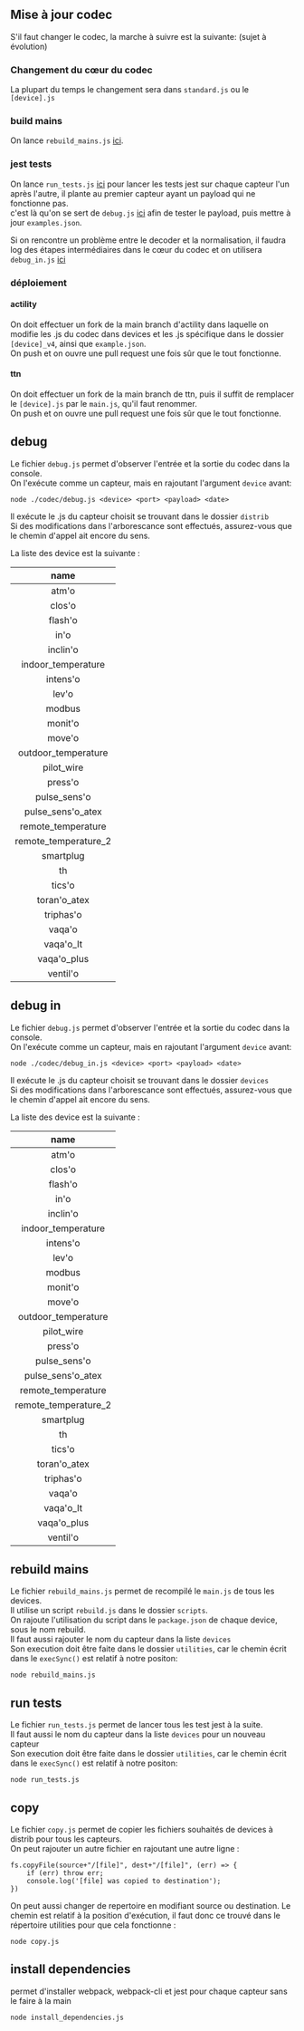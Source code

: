 ## Mise à jour codec

<p>S'il faut changer le codec, la marche à suivre est la suivante: (sujet à évolution)</p>

### Changement du cœur du codec

<p>La plupart du temps le changement sera dans <code>standard.js</code> ou le <code>[device].js</code></p>

### build mains

On lance <code>rebuild_mains.js</code> [ici](#rebuild-mains).

### jest tests

On lance <code>run_tests.js</code> [ici](#run-tests) pour lancer les tests jest sur chaque capteur l'un après l'autre, il plante au premier capteur ayant un payload qui ne fonctionne pas.<br>
c'est là qu'on se sert de <code>debug.js</code> [ici](#debug) afin de tester le payload, puis mettre à jour <code>examples.json</code>. 

Si on rencontre un problème entre le decoder et la normalisation, il faudra log des étapes intermédiaires dans le cœur du codec et on utilisera <code>debug_in.js</code> [ici](#debug-in)

### déploiement

#### actility

On doit effectuer un fork de la main branch d'actility dans laquelle on modifie les .js du codec dans devices et les .js spécifique dans le dossier <code>[device]_v4</code>, ainsi que <code>example.json</code>.<br>
On push et on ouvre une pull request une fois sûr que le tout fonctionne.

#### ttn

On doit effectuer un fork de la main branch de ttn, puis il suffit de remplacer le <code>[device].js</code> par le <code>main.js</code>, qu'il faut renommer.<br>
On push et on ouvre une pull request une fois sûr que le tout fonctionne.

## debug

<p>Le fichier <code>debug.js</code> permet d'observer l'entrée et la sortie du codec dans la console.<br>
On l'exécute comme un capteur, mais en rajoutant l'argument <code>device</code> avant:</p>

    node ./codec/debug.js <device> <port> <payload> <date>

<p>Il exécute le .js du capteur choisit se trouvant dans le dossier <code>distrib</code><br>
Si des modifications dans l'arborescance sont effectués, assurez-vous que le chemin d'appel ait encore du sens.</p>

La liste des device est la suivante :

|         name         |
|:--------------------:|
|        atm'o         |
|        clos'o        |
|       flash'o        |
|         in'o         |
|       inclin'o       |
|  indoor_temperature  |
|       intens'o       |
|        lev'o         |
|        modbus        |
|       monit'o        |
|        move'o        |
| outdoor_temperature  |
|      pilot_wire      |
|       press'o        |
|     pulse_sens'o     |
|  pulse_sens'o_atex   |
|  remote_temperature  |
| remote_temperature_2 |
|      smartplug       |
|          th          |
|        tics'o        |
|     toran'o_atex     |
|      triphas'o       |
|        vaqa'o        |
|      vaqa'o_lt       |
|     vaqa'o_plus      |
|       ventil'o       |

## debug in

<p>Le fichier <code>debug.js</code> permet d'observer l'entrée et la sortie du codec dans la console.<br>
On l'exécute comme un capteur, mais en rajoutant l'argument <code>device</code> avant:</p>

    node ./codec/debug_in.js <device> <port> <payload> <date>

<p>Il exécute le .js du capteur choisit se trouvant dans le dossier <code>devices</code><br>
Si des modifications dans l'arborescance sont effectués, assurez-vous que le chemin d'appel ait encore du sens.</p>

La liste des device est la suivante :

|         name         |
|:--------------------:|
|        atm'o         |
|        clos'o        |
|       flash'o        |
|         in'o         |
|       inclin'o       |
|  indoor_temperature  |
|       intens'o       |
|        lev'o         |
|        modbus        |
|       monit'o        |
|        move'o        |
| outdoor_temperature  |
|      pilot_wire      |
|       press'o        |
|     pulse_sens'o     |
|  pulse_sens'o_atex   |
|  remote_temperature  |
| remote_temperature_2 |
|      smartplug       |
|          th          |
|        tics'o        |
|     toran'o_atex     |
|      triphas'o       |
|        vaqa'o        |
|      vaqa'o_lt       |
|     vaqa'o_plus      |
|       ventil'o       |

## rebuild mains

<p> Le fichier <code>rebuild_mains.js</code> permet de recompilé le <code>main.js</code> de tous les devices.<br>
Il utilise un script <code>rebuild.js</code> dans le dossier <code>scripts</code>.<br>
On rajoute l'utilisation du script dans le <code>package.json</code> de chaque device, sous le nom rebuild.<br>
Il faut aussi rajouter le nom du capteur dans la liste <code>devices</code><br>
Son execution doit être faite dans le dossier <code>utilities</code>, car le chemin écrit dans le <code>execSync()</code> est relatif à notre positon:</p>

    node rebuild_mains.js

## run tests

<p> Le fichier <code>run_tests.js</code> permet de lancer tous les test jest à la suite.<br>
Il faut aussi le nom du capteur dans la liste <code>devices</code> pour un nouveau capteur<br>
Son execution doit être faite dans le dossier <code>utilities</code>, car le chemin écrit dans le <code>execSync()</code> est relatif à notre positon:</p>

    node run_tests.js

## copy

<p> Le fichier <code>copy.js</code> permet de copier les fichiers souhaités de devices à distrib pour tous les capteurs.<br>
On peut rajouter un autre fichier en rajoutant une autre ligne :</p>

    fs.copyFile(source+"/[file]", dest+"/[file]", (err) => {
        if (err) throw err;
        console.log('[file] was copied to destination');
    })

<p>On peut aussi changer de repertoire en modifiant source ou destination. Le chemin est relatif à la position d'exécution, il faut donc ce trouvé dans le répertoire utilities pour que cela fonctionne : </p>

    node copy.js

## install dependencies

permet d'installer webpack, webpack-cli et jest pour chaque capteur sans le faire à la main

    node install_dependencies.js 